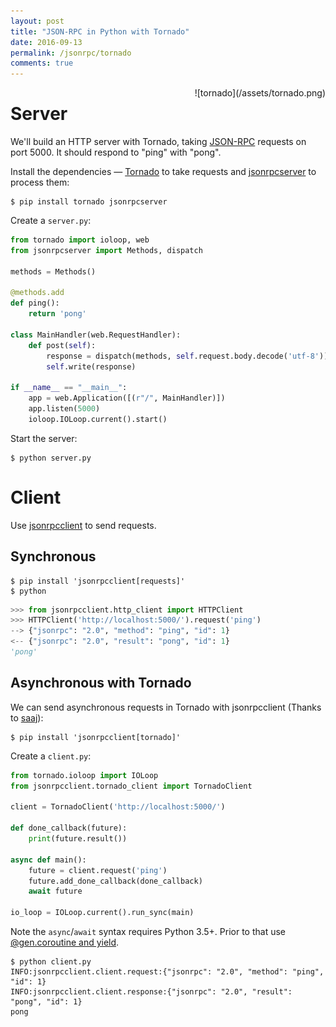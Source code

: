 ```yaml
---
layout: post
title: "JSON-RPC in Python with Tornado"
date: 2016-09-13
permalink: /jsonrpc/tornado
comments: true
---
```

<div style="float: right" markdown="1">
![tornado](/assets/tornado.png)
</div>

Server
======
We'll build an HTTP server with Tornado, taking
[JSON-RPC](http://www.jsonrpc.org/) requests on port 5000. It should respond to
"ping" with "pong".

Install the dependencies — [Tornado](http://www.tornadoweb.org/) to take
requests and [jsonrpcserver](http://jsonrpcserver.readthedocs.io/) to process
them:

```shell
$ pip install tornado jsonrpcserver
```
Create a `server.py`:

```python
from tornado import ioloop, web
from jsonrpcserver import Methods, dispatch

methods = Methods()

@methods.add
def ping():
    return 'pong'

class MainHandler(web.RequestHandler):
    def post(self):
        response = dispatch(methods, self.request.body.decode('utf-8'))
        self.write(response)

if __name__ == "__main__":
    app = web.Application([(r"/", MainHandler)])
    app.listen(5000)
    ioloop.IOLoop.current().start()
```
Start the server:

```shell
$ python server.py
```

Client
======

Use [jsonrpcclient](http://jsonrpcclient.readthedocs.io/) to send requests.

Synchronous
-----------
```shell
$ pip install 'jsonrpcclient[requests]'
$ python
```
```python
>>> from jsonrpcclient.http_client import HTTPClient
>>> HTTPClient('http://localhost:5000/').request('ping')
--> {"jsonrpc": "2.0", "method": "ping", "id": 1}
<-- {"jsonrpc": "2.0", "result": "pong", "id": 1}
'pong'
```

Asynchronous with Tornado
-------------------------
We can send asynchronous requests in Tornado with jsonrpcclient (Thanks to
[saaj](https://github.com/saaj/)):

```shell
$ pip install 'jsonrpcclient[tornado]'
```
Create a `client.py`:

```python
from tornado.ioloop import IOLoop
from jsonrpcclient.tornado_client import TornadoClient

client = TornadoClient('http://localhost:5000/')

def done_callback(future):
    print(future.result())

async def main():
    future = client.request('ping')
    future.add_done_callback(done_callback)
    await future

io_loop = IOLoop.current().run_sync(main)
```
Note the `async`/`await` syntax requires Python 3.5+. Prior to that use
[@gen.coroutine and
yield](http://tornado.readthedocs.io/en/stable/guide/coroutines.html#python-3-5-async-and-await).


```shell
$ python client.py
INFO:jsonrpcclient.client.request:{"jsonrpc": "2.0", "method": "ping", "id": 1}
INFO:jsonrpcclient.client.response:{"jsonrpc": "2.0", "result": "pong", "id": 1}
pong
```
